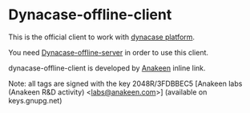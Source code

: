 # Dynacase-offline-client

This is the official client to work with [dynacase platform](http://dynacase.org).

You need [Dynacase-offline-server](https://github.com/anakeen/offline-server) in order to use this client.

dynacase-offline-client is developed by [Anakeen](http://anakeen.com/) inline link.

Note: all tags are signed with the key 2048R/3FDBBEC5 [Anakeen labs (Anakeen R&D activity) \<labs@anakeen.com\>] (available on keys.gnupg.net)